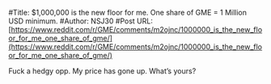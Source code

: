 #Title: $1,000,000 is the new floor for me. One share of GME = 1 Million USD minimum.
#Author: NSJ30
#Post URL: [https://www.reddit.com/r/GME/comments/m2ojnc/1000000_is_the_new_floor_for_me_one_share_of_gme/](https://www.reddit.com/r/GME/comments/m2ojnc/1000000_is_the_new_floor_for_me_one_share_of_gme/)


Fuck a hedgy opp. My price has gone up. What’s yours?